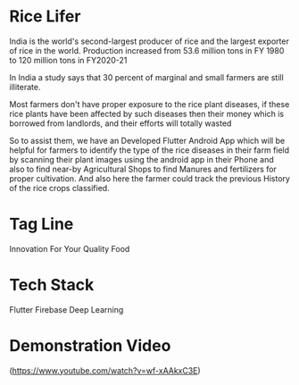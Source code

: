 # Rice Lifer

India is the world's second-largest producer of rice and the largest exporter of rice in the world. Production increased from 53.6 million tons in FY 1980 to 120 million tons in FY2020-21

In India a study says that 30 percent of marginal and small farmers are still illiterate. 

Most farmers don't have proper exposure to the rice plant diseases, if these rice plants have been affected by such diseases then their money which is borrowed from landlords, and their efforts will totally wasted

So to assist them, we have an Developed Flutter Android App which will be helpful for farmers to identify the type of the rice diseases in their farm field by scanning their plant images using the android app in their Phone and also to find near-by Agricultural Shops to find Manures and fertilizers for proper cultivation. And also here the farmer could track the previous History of the rice crops classified.

# Tag Line

Innovation For Your Quality Food

# Tech Stack

Flutter
Firebase
Deep Learning

# Demonstration Video

(https://www.youtube.com/watch?v=wf-xAAkxC3E)
